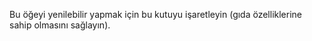 ﻿Bu öğeyi yenilebilir yapmak için bu kutuyu işaretleyin (gıda özelliklerine sahip olmasını sağlayın).